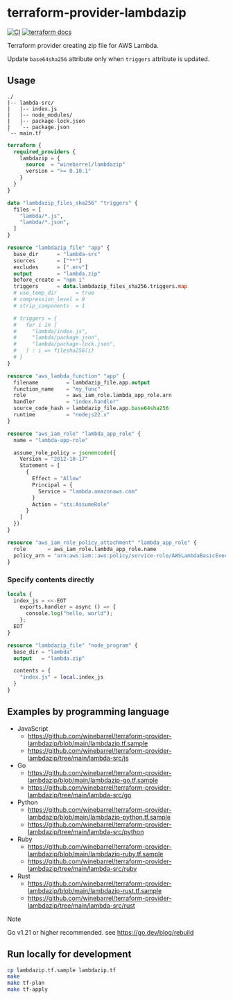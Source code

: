 # terraform-provider-lambdazip

[![CI](https://github.com/winebarrel/terraform-provider-lambdazip/actions/workflows/ci.yml/badge.svg)](https://github.com/winebarrel/terraform-provider-lambdazip/actions/workflows/ci.yml)
[![terraform docs](https://img.shields.io/badge/terraform-docs-%35835CC?logo=terraform)](https://registry.terraform.io/providers/winebarrel/lambdazip/latest/docs)

Terraform provider creating zip file for AWS Lambda.

Update `base64sha256` attribute only when `triggers` attribute is updated.

## Usage

```
./
|-- lambda-src/
|   |-- index.js
|   |-- node_modules/
|   |-- package-lock.json
|   `-- package.json
`-- main.tf
```

```tf
terraform {
  required_providers {
    lambdazip = {
      source  = "winebarrel/lambdazip"
      version = ">= 0.10.1"
    }
  }
}

data "lambdazip_files_sha256" "triggers" {
  files = [
    "lambda/*.js",
    "lambda/*.json",
  ]
}

resource "lambdazip_file" "app" {
  base_dir      = "lambda-src"
  sources       = ["**"]
  excludes      = [".env"]
  output        = "lambda.zip"
  before_create = "npm i"
  triggers      = data.lambdazip_files_sha256.triggers.map
  # use_temp_dir      = true
  # compression_level = 9
  # strip_components  = 1

  # triggers = {
  #   for i in [
  #     "lambda/index.js",
  #     "lambda/package.json",
  #     "lambda/package-lock.json",
  #   ] : i => filesha256(i)
  # }
}

resource "aws_lambda_function" "app" {
  filename         = lambdazip_file.app.output
  function_name    = "my_func"
  role             = aws_iam_role.lambda_app_role.arn
  handler          = "index.handler"
  source_code_hash = lambdazip_file.app.base64sha256
  runtime          = "nodejs22.x"
}

resource "aws_iam_role" "lambda_app_role" {
  name = "lambda-app-role"

  assume_role_policy = jsonencode({
    Version = "2012-10-17"
    Statement = [
      {
        Effect = "Allow"
        Principal = {
          Service = "lambda.amazonaws.com"
        }
        Action = "sts:AssumeRole"
      }
    ]
  })
}

resource "aws_iam_role_policy_attachment" "lambda_app_role" {
  role       = aws_iam_role.lambda_app_role.name
  policy_arn = "arn:aws:iam::aws:policy/service-role/AWSLambdaBasicExecutionRole"
}
```

### Specify contents directly

```tf
locals {
  index_js = <<-EOT
    exports.handler = async () => {
      console.log("hello, world");
    };
  EOT
}

resource "lambdazip_file" "node_program" {
  base_dir = "lambda"
  output   = "lambda.zip"

  contents = {
    "index.js" = local.index_js
  }
}
```

## Examples by programming language

* JavaScript
    * https://github.com/winebarrel/terraform-provider-lambdazip/blob/main/lambdazip.tf.sample
    * https://github.com/winebarrel/terraform-provider-lambdazip/tree/main/lambda-src/js
* Go
    * https://github.com/winebarrel/terraform-provider-lambdazip/blob/main/lambdazip-go.tf.sample
    * https://github.com/winebarrel/terraform-provider-lambdazip/tree/main/lambda-src/go
* Python
    * https://github.com/winebarrel/terraform-provider-lambdazip/blob/main/lambdazip-python.tf.sample
    * https://github.com/winebarrel/terraform-provider-lambdazip/tree/main/lambda-src/python
* Ruby
    * https://github.com/winebarrel/terraform-provider-lambdazip/blob/main/lambdazip-ruby.tf.sample
    * https://github.com/winebarrel/terraform-provider-lambdazip/tree/main/lambda-src/ruby
* Rust
    * https://github.com/winebarrel/terraform-provider-lambdazip/blob/main/lambdazip-rust.tf.sample
    * https://github.com/winebarrel/terraform-provider-lambdazip/tree/main/lambda-src/rust

> [!note]
> Go v1.21 or higher recommended.
> see https://go.dev/blog/rebuild

## Run locally for development

```sh
cp lambdazip.tf.sample lambdazip.tf
make
make tf-plan
make tf-apply
```
